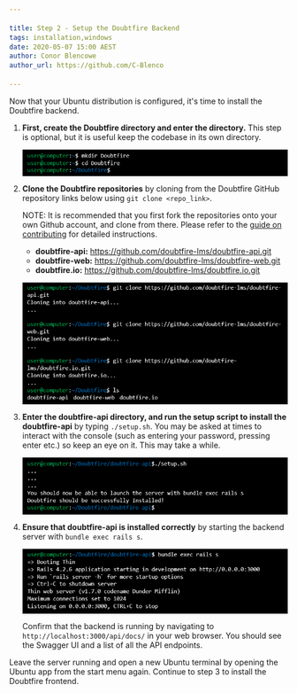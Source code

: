 ```yaml
---

title: Step 2 - Setup the Doubtfire Backend
tags: installation,windows
date: 2020-05-07 15:00 AEST
author: Conor Blencowe
author_url: https://github.com/C-Blenco

---
```


Now that your Ubuntu distribution is configured, it's time to install the Doubtfire backend.

1. **First, create the Doubtfire directory and enter the directory.** This step is optional, but it is useful keep the codebase in its own directory.

    <img alt="Create Doubtfire directory" src="/images/articles/installation/windows/doubtfire_directory.png" style="width: 500px; display:block; margin: 0 auto;"></img>

2. **Clone the Doubtfire repositories** by cloning from the Doubtfire GitHub repository links below using `git clone <repo_link>`. 
    
    NOTE: It is recommended that you first fork the repositories onto your own Github account, and clone from there. Please refer to the [guide on contributing](https://github.com/OnTrack-UG-Squad-T1-2020/doubtfire-api/blob/development/CONTRIBUTING.md#1-forking-and-cloning-the-repository) for detailed instructions.
    - **doubtfire-api:** <https://github.com/doubtfire-lms/doubtfire-api.git>
    - **doubtfire-web:** <https://github.com/doubtfire-lms/doubtfire-web.git>
    - **doubtfire.io:** <https://github.com/doubtfire-lms/doubtfire.io.git>

    <img alt="Clone Doubtfire repositories" src="/images/articles/installation/windows/doubtfire_clone.png" style="width: 500px; display:block; margin: 0 auto;"></img>

3. **Enter the doubtfire-api directory, and run the setup script to install the doubtfire-api** by typing `./setup.sh`. You may be asked at times to interact with the console (such as entering your password, pressing enter etc.) so keep an eye on it.
This may take a while.

    <img alt="Setup doubtfire-api" src="/images/articles/installation/windows/api_setup.png" style="width: 500px; display:block; margin: 0 auto;"></img>

2. **Ensure that doubtfire-api is installed correctly** by starting the backend server with `bundle exec rails s`.

    <img alt="Start doubtfire-api" src="/images/articles/installation/windows/api_test.png" style="width: 500px; display:block; margin: 0 auto;"></img>

    Confirm that the backend is running by navigating to `http://localhost:3000/api/docs/` in your web browser. You should see the Swagger UI and a list of all the API endpoints.

Leave the server running and open a new Ubuntu terminal by opening the Ubuntu app from the start menu again. Continue to step 3 to install the Doubtfire frontend.
